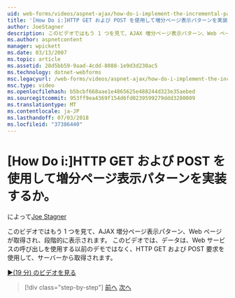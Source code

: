```yaml
---
uid: web-forms/videos/aspnet-ajax/how-do-i-implement-the-incremental-page-display-pattern-using-http-get-and-post
title: '[How Do i:]HTTP GET および POST を使用して増分ページ表示パターンを実装するか。 | Microsoft Docs'
author: JoeStagner
description: このビデオではもう 1 つを見て、AJAX 増分ページ表示パターン、Web ページが取得され、段階的に表示されます。 このビデオでは、.
ms.author: aspnetcontent
manager: wpickett
ms.date: 03/13/2007
ms.topic: article
ms.assetid: 28d5bb59-9aad-4cdd-8088-1e9d3d230ac5
ms.technology: dotnet-webforms
msc.legacyurl: /web-forms/videos/aspnet-ajax/how-do-i-implement-the-incremental-page-display-pattern-using-http-get-and-post
msc.type: video
ms.openlocfilehash: b5bcbf668aae1e4865625e488244d323e35aebed
ms.sourcegitcommit: 953ff9ea4369f154d6fd0239599279ddd3280009
ms.translationtype: MT
ms.contentlocale: ja-JP
ms.lasthandoff: 07/03/2018
ms.locfileid: "37386440"
---
```

<a name="how-do-i-implement-the-incremental-page-display-pattern-using-http-get-and-post"></a>[How Do i:]HTTP GET および POST を使用して増分ページ表示パターンを実装するか。
====================
によって[Joe Stagner](https://github.com/JoeStagner)

このビデオではもう 1 つを見て、AJAX 増分ページ表示パターン、Web ページが取得され、段階的に表示されます。 このビデオでは、データは、Web サービスの呼び出しを使用する以前のデモではなく、HTTP GET および POST 要求を使用して、サーバーから取得されます。

[&#9654;(19 分) のビデオを見る](https://channel9.msdn.com/Blogs/ASP-NET-Site-Videos/how-do-i-implement-the-incremental-page-display-pattern-using-http-get-and-post)

> [!div class="step-by-step"]
> [前へ](how-do-i-implement-the-ajax-incremental-page-display-pattern.md)
> [次へ](how-do-i-use-the-aspnet-ajax-updateprogress-control.md)
